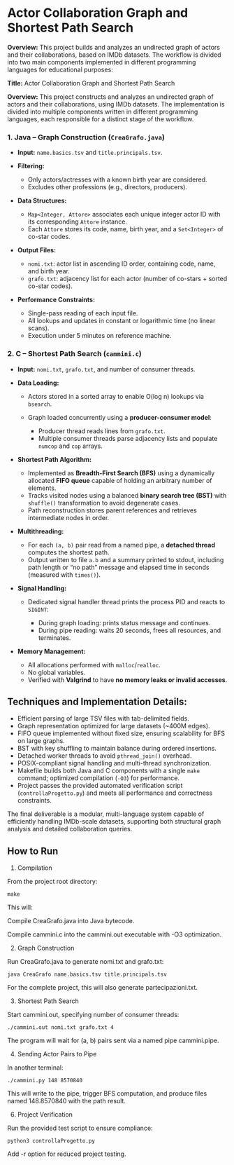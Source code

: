 # Actor Collaboration Graph and Shortest Path Search

**Overview:**
This project builds and analyzes an undirected graph of actors and their collaborations, based on IMDb datasets. The workflow is divided into two main components implemented in different programming languages for educational purposes:

**Title:**
Actor Collaboration Graph and Shortest Path Search

**Overview:**
This project constructs and analyzes an undirected graph of actors and their collaborations, using IMDb datasets. The implementation is divided into multiple components written in different programming languages, each responsible for a distinct stage of the workflow.


### **1. Java – Graph Construction (`CreaGrafo.java`)**

* **Input:** `name.basics.tsv` and `title.principals.tsv`.
* **Filtering:**

  * Only actors/actresses with a known birth year are considered.
  * Excludes other professions (e.g., directors, producers).
* **Data Structures:**

  * `Map<Integer, Attore>` associates each unique integer actor ID with its corresponding `Attore` instance.
  * Each `Attore` stores its code, name, birth year, and a `Set<Integer>` of co-star codes.
* **Output Files:**

  * `nomi.txt`: actor list in ascending ID order, containing code, name, and birth year.
  * `grafo.txt`: adjacency list for each actor (number of co-stars + sorted co-star codes).
* **Performance Constraints:**

  * Single-pass reading of each input file.
  * All lookups and updates in constant or logarithmic time (no linear scans).
  * Execution under 5 minutes on reference machine.


### **2. C – Shortest Path Search (`cammini.c`)**

* **Input:** `nomi.txt`, `grafo.txt`, and number of consumer threads.
* **Data Loading:**

  * Actors stored in a sorted array to enable O(log n) lookups via `bsearch`.
  * Graph loaded concurrently using a **producer-consumer model**:

    * Producer thread reads lines from `grafo.txt`.
    * Multiple consumer threads parse adjacency lists and populate `numcop` and `cop` arrays.
* **Shortest Path Algorithm:**

  * Implemented as **Breadth-First Search (BFS)** using a dynamically allocated **FIFO queue** capable of holding an arbitrary number of elements.
  * Tracks visited nodes using a balanced **binary search tree (BST)** with `shuffle()` transformation to avoid degenerate cases.
  * Path reconstruction stores parent references and retrieves intermediate nodes in order.
* **Multithreading:**

  * For each `(a, b)` pair read from a named pipe, a **detached thread** computes the shortest path.
  * Output written to file `a.b` and a summary printed to stdout, including path length or “no path” message and elapsed time in seconds (measured with `times()`).
* **Signal Handling:**

  * Dedicated signal handler thread prints the process PID and reacts to `SIGINT`:

    * During graph loading: prints status message and continues.
    * During pipe reading: waits 20 seconds, frees all resources, and terminates.
* **Memory Management:**

  * All allocations performed with `malloc`/`realloc`.
  * No global variables.
  * Verified with **Valgrind** to have **no memory leaks or invalid accesses**.
  

## **Techniques and Implementation Details:**

* Efficient parsing of large TSV files with tab-delimited fields.
* Graph representation optimized for large datasets (\~400M edges).
* FIFO queue implemented without fixed size, ensuring scalability for BFS on large graphs.
* BST with key shuffling to maintain balance during ordered insertions.
* Detached worker threads to avoid `pthread_join()` overhead.
* POSIX-compliant signal handling and multi-thread synchronization.
* Makefile builds both Java and C components with a single `make` command; optimized compilation (`-O3`) for performance.
* Project passes the provided automated verification script (`controllaProgetto.py`) and meets all performance and correctness constraints.

The final deliverable is a modular, multi-language system capable of efficiently handling IMDb-scale datasets, supporting both structural graph analysis and detailed collaboration queries.


## **How to Run**
1. Compilation

From the project root directory:

```make```


This will:

Compile CreaGrafo.java into Java bytecode.

Compile cammini.c into the cammini.out executable with -O3 optimization.

2. Graph Construction

Run CreaGrafo.java to generate nomi.txt and grafo.txt:

```java CreaGrafo name.basics.tsv title.principals.tsv```


For the complete project, this will also generate partecipazioni.txt.

3. Shortest Path Search

Start cammini.out, specifying number of consumer threads:

```./cammini.out nomi.txt grafo.txt 4```


The program will wait for (a, b) pairs sent via a named pipe cammini.pipe.

4. Sending Actor Pairs to Pipe

In another terminal:

```./cammini.py 148 8570840```


This will write to the pipe, trigger BFS computation, and produce files named 148.8570840 with the path result.


6. Project Verification

Run the provided test script to ensure compliance:

```python3 controllaProgetto.py```


Add -r option for reduced project testing.
